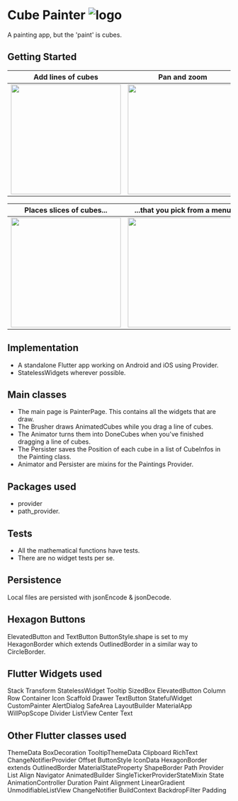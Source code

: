 # Cube Painter ![logo](https://github.com/paulsump/cube_painter/blob/98a52da01cb1108a178e1a22b418b98a05f2c382/android/app/src/main/res/mipmap-hdpi/ic_launcher.png)

A painting app, but the 'paint' is cubes.


## Getting Started

| Add lines of cubes  | Pan and zoom | Erase |
| ------------- | ------------- | ------------- |
| <img src="https://github.com/paulsump/cube_painter/blob/2049ca6da2a6231c3e980608b48249efaccac9b0/images/oneFinger.png" height="248">  | <img src="https://github.com/paulsump/cube_painter/blob/2049ca6da2a6231c3e980608b48249efaccac9b0/images/twoFinger.png" height="248"> | <img src="https://github.com/paulsump/cube_painter/blob/2049ca6da2a6231c3e980608b48249efaccac9b0/images/eraseLine.png" height="248"> | 

| Places slices of cubes... | ...that you pick from a menu |
| ------------- | ------------- |
| <img src="https://github.com/paulsump/cube_painter/blob/2049ca6da2a6231c3e980608b48249efaccac9b0/images/placeSlice.png" height="248"> | <img src="https://github.com/paulsump/cube_painter/blob/2049ca6da2a6231c3e980608b48249efaccac9b0/images/slicesMenu.png" height="248"> |

## Implementation
  - A standalone Flutter app working on Android and iOS using Provider.  
  - StatelessWidgets wherever possible.

## Main classes

- The main page is PainterPage.  This contains all the widgets that are draw.
- The Brusher draws AnimatedCubes while you drag a line of cubes.
- The Animator turns them into DoneCubes when you've finished dragging a line of cubes.
- The Persister saves the Position of each cube in a list of CubeInfos in the Painting class.
- Animator and Persister are mixins for the Paintings Provider.

## Packages used
- provider
- path_provider.

## Tests
- All the mathematical functions have tests.
- There are no widget tests per se.

## Persistence

Local files are persisted with jsonEncode & jsonDecode.

## Hexagon Buttons
ElevatedButton and TextButton ButtonStyle.shape is set to my HexagonBorder which extends OutlinedBorder in a similar way to CircleBorder.


## Flutter Widgets used
Stack
Transform
StatelessWidget
Tooltip
SizedBox
ElevatedButton
Column
Row
Container
Icon
Scaffold
Drawer
TextButton
StatefulWidget
CustomPainter
AlertDialog
SafeArea
LayoutBuilder
MaterialApp
WillPopScope
Divider
ListView
Center
Text

## Other Flutter classes used
ThemeData
BoxDecoration
TooltipThemeData
Clipboard
RichText
ChangeNotifierProvider
Offset
ButtonStyle
IconData
HexagonBorder extends OutlinedBorder
MaterialStateProperty
ShapeBorder
Path
Provider
List
Align
Navigator
AnimatedBuilder
SingleTickerProviderStateMixin
State
AnimationController
Duration
Paint
Alignment
LinearGradient
UnmodifiableListView
ChangeNotifier
BuildContext
BackdropFilter
Padding

